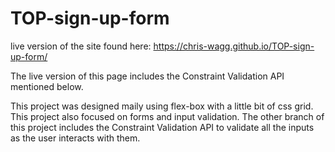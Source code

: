 # TOP-sign-up-form

live version of the site found here: https://chris-wagg.github.io/TOP-sign-up-form/

The live version of this page includes the Constraint Validation API mentioned below.

This project was designed maily using flex-box with a little bit of css grid. This project also focused on forms and input validation. The other branch of this project includes the Constraint Validation API to validate all the inputs as the user interacts with them.
